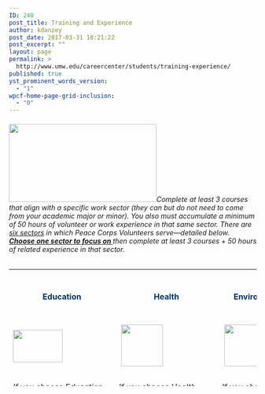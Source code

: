 ```yaml
---
ID: 240
post_title: Training and Experience
author: kdanzey
post_date: 2017-03-31 18:21:22
post_excerpt: ""
layout: page
permalink: >
  http://www.umw.edu/careercenter/students/training-experience/
published: true
yst_prominent_words_version:
  - "1"
wpcf-home-page-grid-inclusion:
  - "0"
---
```

<h6><a href="https://www.peacecorps.gov/volunteer/university-programs/peace-corps-prep/"><img class="alignnone size-medium wp-image-235" src="http://www.umw.edu/careercenter/wp-content/uploads/sites/41/2017/03/PeaceCorpsPrep-1-300x159.jpg" alt="" width="300" height="159" /></a>Complete at least 3 courses that align with a specific work sector (they can but do not need to come from your academic major or minor). You also must accumulate a minimum of 50 hours of volunteer or work experience in that same sector. There are <u>six sectors</u> in which Peace Corps Volunteers serve—detailed below. <b><u>Choose one sector to focus on </u></b>then complete at least 3 courses + 50 hours of related experience in that sector.</h6>
<table style="height: 238px" width="1653">
<tbody>
<tr>
<td style="text-align: center" width="116">
<h4><strong><span style="color: #003366">Education</span></strong></h4>
</td>
<td style="text-align: center" width="101">
<h4><strong><span style="color: #003366"> Health</span></strong></h4>
</td>
<td style="text-align: center" width="101">
<h4><strong><span style="color: #003366"> Environment</span></strong></h4>
</td>
<td style="text-align: center" width="101">
<h4><strong><span style="color: #003366">Agriculture</span></strong></h4>
</td>
<td style="text-align: center" width="101">
<h4><span style="color: #003366"><strong>Youth in Development</strong></span></h4>
</td>
<td style="text-align: center" width="101">
<h4><span style="color: #003366"><strong>Community Economic Development</strong></span></h4>
</td>
</tr>
<tr>
<td width="116"><img class="size-full wp-image-248 aligncenter" src="http://www.umw.edu/careercenter/wp-content/uploads/sites/41/2017/03/R1.png" alt="" width="101" height="66" /></td>
<td width="101"> <img class="size-full wp-image-250 aligncenter" src="http://www.umw.edu/careercenter/wp-content/uploads/sites/41/2017/03/R3.png" alt="" width="85" height="85" /></td>
<td width="101"> <img class="size-full wp-image-252 aligncenter" src="http://www.umw.edu/careercenter/wp-content/uploads/sites/41/2017/03/R5.png" alt="" width="85" height="85" /></td>
<td width="101"> <img class="size-full wp-image-249 aligncenter" src="http://www.umw.edu/careercenter/wp-content/uploads/sites/41/2017/03/R2.png" alt="" width="85" height="85" /></td>
<td width="101"> <img class="size-full wp-image-251 aligncenter" src="http://www.umw.edu/careercenter/wp-content/uploads/sites/41/2017/03/R4.png" alt="" width="85" height="85" /></td>
<td width="101"> <img class="size-full wp-image-253 aligncenter" src="http://www.umw.edu/careercenter/wp-content/uploads/sites/41/2017/03/R6.png" alt="" width="85" height="85" /></td>
</tr>
<tr>
<td style="vertical-align: top">
<h6 style="text-align: left"><i><u>If you choose Education, take 3 courses from one of the following areas</u></i><i>:</i></h6>
<h6>Education</h6>
<h6> English</h6>
<h6> Linguistics</h6>
<h6> Computer Science</h6>
<h6>Chemistry</h6>
<h5><i><u>Recommended courses</u></i><i>:
</i></h5>
<ol>
 	<li>
<h6><u>EDUC 371 &amp; 373 – Language Development and Literacy Instruction (Primary/Intermediate)</u></h6>
</li>
 	<li>
<h6><u>EDUC 454 – The Teaching of Foreign Language</u></h6>
</li>
 	<li>
<h6><u>EDUC 455 – The Teaching of Mathematics and Computer Science</u></h6>
</li>
 	<li>
<h6><u>EDUC 458 – The Teaching of Sciences</u></h6>
</li>
 	<li>
<h6><u>ENGL 399 – Community Service Learning</u></h6>
</li>
 	<li>
<h6><u>LING 101 – Introduction to Linguistics</u></h6>
</li>
 	<li>
<h6><u>LING 301 – Introduction to Psycholinguistics</u></h6>
</li>
 	<li>
<h6><u>LING 302 – Introduction to Sociolinguistics and Anthropological   Linguistics</u></h6>
</li>
 	<li>
<h6><u>CPSC 310 – Computer Information Systems</u></h6>
</li>
 	<li>
<h6><u>CPSC 420 – Modeling and Simulation</u></h6>
</li>
 	<li>
<h6><u>CHEM 105 &amp; 106 – Chemistry and Society with Laboratory</u></h6>
</li>
 	<li>
<h6><u>CHEM 493 – Chemical Outreach</u></h6>
</li>
</ol>
<h5><i></i><i><u>And build 50 hours of </u></i><b><i><u>related </u></i></b><i><u>field experience through an activity such as</u></i><i>:</i></h5>
<ul>
 	<li>
<h6>Participating in one or more of several regional service opportunities such as (1) local programs for underserved populations at Stafford Junction, Heritage Park, or Bragg Hill, or (2) Catholic Charities Refugee Services.</h6>
</li>
 	<li>
<h6>Completing an internship at one of the many organizations and agencies in the Greater Fredericksburg region such as (1) Bundle of Joy Child Development, (2) the Virginia Museum of Fine Arts, (3) the Smithsonian National Education Outreach program, (4) or completing a supervised practicum experience through the College of Education.</h6>
</li>
 	<li>
<h6>Participating in a UMW Abroad program such as (1) Academic Latinoamericana – Quito, Ecuador, (2) CIEE Dakar, Senegal, (3) CIEE Gaborone, Botswana, or (4) Sol Education Abroad – Heredia, Costa Rica.</h6>
</li>
 	<li>
<h6>Teaching in one of these or a similar form: in a classroom, with a community outreach organization, or in a formal tutoring capacity.</h6>
</li>
 	<li>
<h6>The subject of the teaching may be English as a Foreign/Second Language, special education, drama, or a STEM subject.</h6>
</li>
</ul>
</td>
<td style="vertical-align: top">
<h6><i><u>If you choose Health, take three courses from one of the following areas</u></i><i>:</i></h6>
<h6>Biology</h6>
<h6>Economics</h6>
<h6>Sociology</h6>
<h6>Nursing</h6>
<h5><i><u>Recommended courses:</u></i></h5>
<ol>
 	<li>
<h6><i><u>BIOL 384 – Human Anatomy </u></i></h6>
</li>
 	<li>
<h6><i><u>BIOL 385 – Human Physiology</u></i></h6>
</li>
 	<li>
<h6><i><u>BIOL 391 – Immunology</u></i></h6>
</li>
 	<li>
<h6><i><u>BIOL 440 – Biology of Cancer</u></i></h6>
</li>
 	<li>
<h6><i><u>ECON 332 – Economics of Health</u></i></h6>
</li>
 	<li>
<h6><i><u>SOCG 320 – Food Justice</u></i></h6>
</li>
 	<li>
<h6><i><u>SOCG 334 – Medical Sociology</u></i></h6>
</li>
 	<li>
<h6><i><u>SOCG 335 – Global Perspectives on Health and Illness</u></i></h6>
</li>
</ol>
<h5 class="wysiwyg-text-align-left"><u> </u><i><u>And build 50 hours of </u></i><b><i><u>related </u></i></b><i><u>field experience through an activity such as</u></i><i>:</i></h5>
<ul>
 	<li>
<h6>Volunteer or work experience in such areas as HIV/AIDS outreach, hospice, family   planning counseling, emergency medical technician (EMT) or CPR teaching/certification, maternal health, and hands-­‐on caregiving in a hospital, clinic, or lab technician setting</h6>
</li>
 	<li>
<h6>Counseling or teaching in health subjects</h6>
</li>
 	<li>
<h6>Working as a resident advisor in a dormitory, as a peer nutritionist, or as a sexually transmitted infections counselor</h6>
</li>
 	<li>
<h6>Significant experience in mechanical repairs, construction, carpentry, masonry, plumbing, hydrology, or set design</h6>
</li>
 	<li>
<h6>Participating in regional service opportunities such as those at (1) the Moss Free Clinic, Mary Washington Hospital, or the Spotsylvania Medical Center, (2) Fredericksburg Area HIV/AIDS Support Services (FAHASS), or serving as a volunteer EMT at a local Fire and Rescue Unit.</h6>
</li>
 	<li>
<h6>Completing an internship at one of the many organizations and agencies in the Greater Fredericksburg region such as (1) the Virginia Department of Health, (2) Community of Hope, (3) the U.S. Department of Health and Human Services.</h6>
</li>
 	<li>
<h6>Participating in a UMW Abroad Program such as (1) CIEE Dakar, Senegal, (2) CIEE Monteverde, Costa Rica, (3) CIEE Gaborone, Botswana, (4) KEI Bangkok, Thailand, (5) SIT China: Community Health and Traditional Chinese Medicine, (6) SIT Jordan: Refugees, Health and Humanitarian Action, or (7) SIT Madagascar: Traditional Medicine and Healthcare Systems.</h6>
</li>
</ul>
</td>
<td style="vertical-align: top">
<h6><em><u>If you choose Environment, take three courses from one of the following areas</u></em><em>:</em></h6>
<h6>Biology</h6>
<h6>Economics</h6>
<h6>Earth and Environmental Science</h6>
<h6>Geology</h6>
<h6>Philosophy</h6>
<h6>Sociology</h6>
<h5><em><u>Recommended courses</u></em><em>:</em></h5>
<ul>
 	<li>
<h6><em><u>BIOL 231 – Botany</u></em></h6>
</li>
 	<li>
<h6><em><u>BIOL 424 – Tropical Ecology</u></em></h6>
</li>
 	<li>
<h6><em><u>BIOL 428 – Conservation Biology</u></em></h6>
</li>
 	<li>
<h6><em><u>ECON 331 – Environmental and Resource Economics</u></em></h6>
</li>
 	<li>
<h6><em><u>ECON 351 – Poverty, Affluence, and Equality</u></em></h6>
</li>
 	<li>
<h6><em><u>EESC 230 – Global Environmental Problems</u></em></h6>
</li>
 	<li>
<h6><em><u>EESC 240 – Field Methods in Environmental Science and Geology</u></em></h6>
</li>
 	<li>
<h6><em><u>EESC 322 – Aquatic Ecology</u></em></h6>
</li>
 	<li>
<h6><em><u>EESC 325 – Environmental Geochemistry</u></em></h6>
</li>
 	<li>
<h6><em><u>EESC 326 – Pollution Prevention Planning</u></em></h6>
</li>
 	<li>
<h6><em><u>EESC 340 – Energy Resources and Technology</u></em></h6>
</li>
 	<li>
<h6><em><u>PHIL 330 – Environmental Ethics</u></em></h6>
</li>
 	<li>
<h6><em><u>PHIL 430 – Ethics, Environment, and Sustainability</u></em></h6>
</li>
 	<li>
<h6><em><u>SOCG 354 – Environmental Sociology</u></em></h6>
</li>
</ul>
<h5><u> </u><em><u>And build 50 hours of <strong>related </strong>field experience through an activity such as</u></em><em>:</em></h5>
<ul>
 	<li>
<h6>Educating the public on environmental or conservation issues, or working on environmental campaigns</h6>
</li>
 	<li>
<h6>Conducting biological surveys of plants or animals</h6>
</li>
 	<li>
<h6>Investigating an environmental issue through an independent research project</h6>
</li>
 	<li>
<h6>Gardening, farming, nursery management, organic or low-­‐input vegetable production, or landscaping</h6>
</li>
 	<li>
<h6>Providing technical assistance and training in natural resource management</h6>
</li>
 	<li>
<h6>Participating in regional service opportunities such as (1) Friends of the Rappahannock,(2) Downtown Greens, and (3) campus sustainability projects coordinated by the President’s Council for Sustainability.</h6>
</li>
</ul>
<ul>
 	<li>
<h6>Completing an internship at one of the many organizations and agencies in the Greater Fredericksburg region such as (1) Environment Virginia, (2) Northern Virginia Soil andWater Conservation District, (3) Lake Anna State Park, (4) Friends of the Rappahannock,(5) Tree Fredericksburg, (6) The Sierra Club.</h6>
</li>
</ul>
<ul>
 	<li>
<h6>Participating in a UMW Abroad Program such as (1) CIEE Dakar, Senegal, (2) CIEE Gaborone, Botswana, (3) IES Galapagos Islands, Ecuador, (4) KEI Bangkok, Thailand, (5) SIT Ecuador: Comparative Ecology and Conservation, (6) SIT Madagascar: Biodiversity and Natural Resource Management, (7) SIT Mongolia: Geopolitics and the Environment,(8) SIT Panama: Tropical Ecology, Marine Ecosystems, &amp; Biodiversity Conservation, (9) SIT Panama: Tropical Ecology, Marine Ecosystems, and Biodiversity Conservation, (10), SIT Tanzania-­‐Zanzibar: Coastal Ecology &amp; Natural Resource Management, or (11) SIT Tanzania: Wildlife Conservation and Political Ecology.</h6>
</li>
</ul>
</td>
<td style="vertical-align: top">
<h6><em><u>If you choose Agriculture, take three courses from one of the following areas</u></em><em>:</em></h6>
<h6>Biology or Earth and Environmental Science</h6>
<h5><em><u>Recommended courses</u></em><em>:</em></h5>
<ul>
 	<li>
<h6><em><u>BIOL 231 – Botany</u></em></h6>
</li>
 	<li>
<h6><em><u>BIOL 311 – Plant Ecology</u></em></h6>
</li>
 	<li>
<h6><em><u>BIOL 312 – Plant Physiology</u></em></h6>
</li>
 	<li>
<h6><em><u>BIOL 323 – Entomology</u></em></h6>
</li>
 	<li>
<h6><em><u>EESC 230 – Global Environmental Problems</u></em></h6>
</li>
 	<li>
<h6><em><u>EESC 307 – Environmental Soil Science</u></em></h6>
</li>
 	<li>
<h6><em><u>EESC 315 – Hydrogeology</u></em></h6>
</li>
 	<li>
<h6><em><u>EESC 325 – Environmental Geochemistry</u></em></h6>
</li>
</ul>
<h5><em><u>And build 50 hours of <strong>related </strong>field experience through an activity such as</u></em><em>:</em></h5>
<ul>
 	<li>
<h6>Working with a large-­‐scale or family-­‐run business involving vegetable gardening, farming, nursery work, tree planting or care, urban forestry, landscaping, livestock care and management, or fish cultivation and     production</h6>
</li>
 	<li>
<h6>Teaching or tutoring the public in environmental or agricultural issues/activities</h6>
</li>
 	<li>
<h6>Working on the business management or marketing side of a commercial farm</h6>
</li>
 	<li>
<h6>Participating in regional service opportunities such as (1) Tree Fredericksburg, (2) Braehead Farm, and (3) the Virginia Cooperative Extension (in Spotsylvania or Stafford counties).</h6>
</li>
 	<li>
<h6>Completing an internship at one of the many organizations and agencies in the Greater Fredericksburg region such as (1) the United States Department of Agriculture, (2) the Arcadia Center for Sustainable Food an Agriculture, (3) the Good Turn Earth Company,(4) Northern Virginia Soil and Water Conservation District.</h6>
</li>
</ul>
<ul>
 	<li>
<h6>Participating in a UMW Abroad Program such as (1) CIEE Gaborone, Botswana, (2) SIT IHP: Rethinking Food Security: People, Agriculture, and Politics, (3) CIEE Monteverde, Costa Rica</h6>
</li>
 	<li>
<h6>Teaching in one of these or a similar form: in a classroom, with a community outreach organization, or in a formal tutoring capacity</h6>
<ul>
 	<li>
<h6>The subject of the teaching may be English as a Foreign/Second Language, special education, drama, or a STEM subject</h6>
</li>
</ul>
</li>
</ul>
</td>
<td style="vertical-align: top">
<h6><em><u>If you choose Youth in Development, take three courses from one of the following areas</u></em><em>:</em></h6>
<h6>Psychology or Sociology</h6>
<h5><em><u>Recommended courses</u></em><em>:</em></h5>
<ul>
 	<li>
<h6><em><u>PSYC 331 – Developmental Psychology: The Infant and Child</u></em></h6>
</li>
 	<li>
<h6><em><u>PSYC 332 – Developmental Psychology: The Adolescent and Adult</u></em></h6>
</li>
 	<li>
<h6><em><u>PSYC 347 – Psychology of Men</u></em></h6>
</li>
 	<li>
<h6><em><u>PSYC 350 – Psychology of women</u></em></h6>
</li>
 	<li>
<h6><em><u>SOCG 301 – Evolution and Social Behavior</u></em></h6>
</li>
 	<li>
<h6><em><u>SOCG 351 – Juvenile Delinquency</u></em></h6>
</li>
</ul>
<h5><em><u>And build 50 hours of <strong>related </strong>field experience through an activity such as</u></em><em>:</em></h5>
<ul>
 	<li>
<h6>Teaching or counseling in at-­‐risk youth programs</h6>
</li>
 	<li>
<h6>Activities that involve planning, organizing, assessing community needs, counseling, and leadership, in areas such as education, youth development, health and HIV/AIDS, the environment, and/or business</h6>
</li>
 	<li>
<h6>Participating in regional service opportunities such as (1) UMW’s James Farmer Scholars Program, (2) Young Women Leaders Program, (3) Hope House or Thurman Brisben Center, (4) Catholic Charities Refugee</h6>
</li>
 	<li>
<h6>Completing an internship at one of the many organizations and agencies in the Greater Fredericksburg region such as Rappahannock Big Brothers, Big Sisters or the Boys and Girls Clubs of</h6>
</li>
 	<li>
<h6>Participating in a UMW Abroad Program such as: (1) CIEE Dakar, Senegal, (2) SIT Nicaragua: Youth Culture, Literacy, and Media, or (3) SIT Samoa: Pacific Communities and Social Change.</h6>
</li>
</ul>
</td>
<td style="vertical-align: top">
<h6 style="text-align: left"><em><u>If you choose Community Economic Dev., take three courses from one of the following areas</u></em><em>:</em></h6>
<h6>Accounting</h6>
<h6>Business</h6>
<h6>Economics</h6>
<h6>Geography</h6>
<h6>Management</h6>
<h6>Management Information Systems</h6>
<h6>Marketing</h6>
<h6>Sociology</h6>
<h6>Computer Science and related majors</h6>
<h6>Geography</h6>
<h5><em><u>Recommended courses</u></em><em>:</em></h5>
<ul>
 	<li>
<h6><em><u>ACCT 101 &amp; 102 – Principles of Accounting I &amp; II or ACCT 110 Intensive Principles of Accounting</u></em></h6>
</li>
 	<li>
<h6><em><u>ACCT 301 &amp; 302 – Intermediate Accounting I &amp; II</u></em></h6>
</li>
 	<li>
<h6><em><u>ACCT 304 – Cost Managerial Accounting</u></em></h6>
</li>
 	<li>
<h6><em><u>ACCT 401 – Accounting Information Systems</u></em></h6>
</li>
 	<li>
<h6><em><u>ACC</u></em><em><u>T</u></em> <em><u>42</u></em><em><u>0</u></em> <em><u>–</u></em> <em><u>Go</u></em><em><u>ver</u></em><em><u>n</u></em><em><u>m</u></em><em><u>e</u></em><em><u>n</u></em><em><u>t</u></em><em><u>a</u></em><em><u>l</u></em> <em><u>an</u></em><em><u>d</u></em> <em><u>No</u></em><em><u>t</u></em><em><u>-­‐</u></em><em><u>f</u></em><em><u>o</u></em><em><u>r</u></em><em><u>-­‐</u></em><em><u>P</u></em><em><u>r</u></em><em><u>o</u></em><em><u>f</u></em><em><u>it</u></em> <em><u>A</u></em><em><u>cc</u></em><em><u>oun</u></em><em><u>t</u></em><em><u>ing</u></em></h6>
</li>
 	<li>
<h6><em><u>BUAD 473 – Environment of International Business</u></em></h6>
</li>
 	<li>
<h6><em><u>E</u></em><em><u>CO</u></em><em><u>N</u></em> <em><u>32</u></em><em><u>4</u></em> <em><u>–</u></em> <em><u>Econo</u></em><em><u>m</u></em><em><u>ics</u></em> <em><u>o</u></em><em><u>f</u></em> <em><u>Ph</u></em><em><u>ilanthropy</u></em> <em><u>an</u></em><em><u>d</u></em> <em><u>th</u></em><em><u>e</u></em> <em><u>N</u></em><em><u>o</u></em><em><u>n</u></em><em><u>-­‐</u></em><em><u>P</u></em><em><u>r</u></em><em><u>o</u></em><em><u>f</u></em><em><u>it</u></em> <em><u>Sect</u></em><em><u>o</u></em><em><u>r</u></em></h6>
</li>
 	<li>
<h6><em><u>ECON 381 – Microfinance for Development</u></em></h6>
</li>
 	<li>
<h6><em><u>ECON 384 – Economic Development</u></em></h6>
</li>
 	<li>
<h6><em><u>FINC 301 – Principles of Finance</u></em></h6>
</li>
 	<li>
<h6><em><u>FINC 430 – Financial Modeling</u></em></h6>
</li>
 	<li>
<h6><em><u>GEOG 236 – Globalization and Local Development</u></em></h6>
</li>
 	<li>
<h6><em><u>GEOG 250 – Introduction to Geographic Information Systems and Cartography</u></em></h6>
</li>
 	<li>
<h6><em><u>GEOG 339 – Geography and Development</u></em></h6>
</li>
 	<li>
<h6><em><u>GEOG 340 – Remote Sensing and Air Photo Interpretation</u></em></h6>
</li>
 	<li>
<h6><em><u>GEOG 355 – Mobile Geographic Information Systems and Global Positioning Systems</u></em></h6>
</li>
 	<li>
<h6><em><u>MGMT 300 – Principles of Management</u></em></h6>
</li>
 	<li>
<h6><em><u>MGMT 346 – Human Resource Management</u></em></h6>
</li>
 	<li>
<h6><em><u>MGMT 421 – Entrepreneurial Venture Creation</u></em></h6>
</li>
 	<li>
<h6><em><u>MIST 201 – Management Information Systems and Applications</u></em></h6>
</li>
 	<li>
<h6><em><u>MIST 301 – Principles of Knowledge Management</u></em></h6>
</li>
 	<li>
<h6><em><u>MKTG 301 – Principles of Marketing</u></em></h6>
</li>
 	<li>
<h6><em><u>MKTG 401 – Marketing Research</u></em></h6>
</li>
 	<li>
<h6><em><u>MKTG 460 – International Marketing</u></em></h6>
</li>
 	<li>
<h6><em><u>SOCG 404 – Global Inequality and Development</u></em></h6>
</li>
</ul>
<h6><em> </em></h6>
<h5><em><u>And build 50 hours of <strong>related </strong>field experience through an activity such as</u></em><em>:</em></h5>
<ul>
 	<li>
<h6>Working with businesses, organizations, or cooperatives in accounting, finance, microfinance, management, project management, budgeting, or marketing</h6>
</li>
</ul>
<h6></h6>
<ul>
 	<li>
<h6>Starting and running your own business or other entrepreneurial activity</h6>
</li>
 	<li>
<h6>Training others in computer literacy, maintenance, and repair</h6>
</li>
 	<li>
<h6>Website design or online marketing</h6>
</li>
 	<li>
<h6>Founding or leading a community-­‐ or school-­‐based organization</h6>
</li>
 	<li>
<h6>Participating in regional service opportunities or completing an internship such as at the Small Business Development Center or the Fredericksburg Regional Chamber of Commerce.</h6>
</li>
 	<li>
<h6>Participating in a UMW Abroad Program such as (1) CIEE University of Botswana – Gaborone, Botswana, (2) CIEE Dakar, Senegal, (3) SIT Jordan: Modernization and Social Change, (4) SIT Madagascar: Urbanization and Rural Development, (5) SIT Nepal: Development and Social Change, (6) SIT Peru: Indigenous Peoples and Globalization, (6) SIT Samoa: Pacific Communities and Social Change, or (7) SIT Uganda: Development Studies,</h6>
</li>
 	<li>
<h6><em>Nearly two-­‐thirds of Peace Corps Volunteers serve in Education or Health. Coursework and meaningful experience in one of these areas—especially teaching English as a second/foreign language—produce some of the strongest candidates.</em></h6>
</li>
</ul>
</td>
</tr>
</tbody>
</table>
&nbsp;